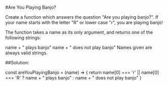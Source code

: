 #Are You Playing Banjo?

Create a function which answers the question "Are you playing banjo?".
If your name starts with the letter "R" or lower case "r", you are playing banjo!

The function takes a name as its only argument, and returns one of the following strings:

name + " plays banjo" 
name + " does not play banjo"
Names given are always valid strings.

##Solution:

const areYouPlayingBanjo = (name) => {
    return name[0] === 'r' || name[0] === 'R' ? name + " plays banjo" : name + " does not play banjo"
  }
